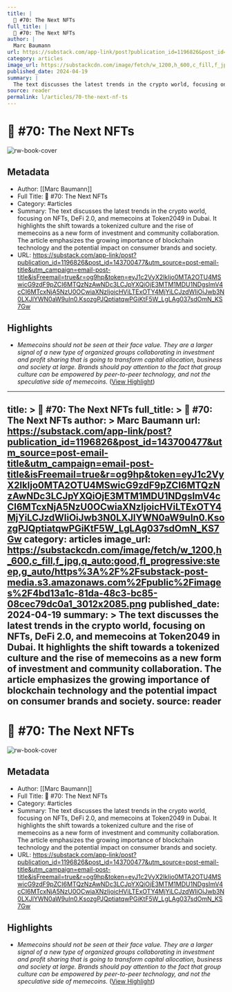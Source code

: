 ```yaml
---
title: |
  📝 #70: The Next NFTs
full_title: |
  📝 #70: The Next NFTs
author: |
  Marc Baumann
url: https://substack.com/app-link/post?publication_id=1196826&post_id=143700477&utm_source=post-email-title&utm_campaign=email-post-title&isFreemail=true&r=og9hp&token=eyJ1c2VyX2lkIjo0MTA2OTU4MSwicG9zdF9pZCI6MTQzNzAwNDc3LCJpYXQiOjE3MTM1MDU1NDgsImV4cCI6MTcxNjA5NzU0OCwiaXNzIjoicHViLTExOTY4MjYiLCJzdWIiOiJwb3N0LXJlYWN0aW9uIn0.KsozgPJQptiatqwPGiKtF5W_LgLAg037sdOmN_KS7Gw
category: articles
image_url: https://substackcdn.com/image/fetch/w_1200,h_600,c_fill,f_jpg,q_auto:good,fl_progressive:steep,g_auto/https%3A%2F%2Fsubstack-post-media.s3.amazonaws.com%2Fpublic%2Fimages%2F4bd13a1c-81da-48c3-bc85-08cec79dc0a1_3012x2085.png
published_date: 2024-04-19
summary: |
  The text discusses the latest trends in the crypto world, focusing on NFTs, DeFi 2.0, and memecoins at Token2049 in Dubai. It highlights the shift towards a tokenized culture and the rise of memecoins as a new form of investment and community collaboration. The article emphasizes the growing importance of blockchain technology and the potential impact on consumer brands and society.
source: reader
permalink: l/articles/70-the-next-nf-ts
---
```

# 📝 #70: The Next NFTs

![rw-book-cover](https://substackcdn.com/image/fetch/w_1200,h_600,c_fill,f_jpg,q_auto:good,fl_progressive:steep,g_auto/https%3A%2F%2Fsubstack-post-media.s3.amazonaws.com%2Fpublic%2Fimages%2F4bd13a1c-81da-48c3-bc85-08cec79dc0a1_3012x2085.png)

## Metadata
- Author: [[Marc Baumann]]
- Full Title: 📝 #70: The Next NFTs
- Category: #articles
- Summary: The text discusses the latest trends in the crypto world, focusing on NFTs, DeFi 2.0, and memecoins at Token2049 in Dubai. It highlights the shift towards a tokenized culture and the rise of memecoins as a new form of investment and community collaboration. The article emphasizes the growing importance of blockchain technology and the potential impact on consumer brands and society.
- URL: https://substack.com/app-link/post?publication_id=1196826&post_id=143700477&utm_source=post-email-title&utm_campaign=email-post-title&isFreemail=true&r=og9hp&token=eyJ1c2VyX2lkIjo0MTA2OTU4MSwicG9zdF9pZCI6MTQzNzAwNDc3LCJpYXQiOjE3MTM1MDU1NDgsImV4cCI6MTcxNjA5NzU0OCwiaXNzIjoicHViLTExOTY4MjYiLCJzdWIiOiJwb3N0LXJlYWN0aW9uIn0.KsozgPJQptiatqwPGiKtF5W_LgLAg037sdOmN_KS7Gw

## Highlights
- *Memecoins should not be seen at their face value. They are a larger signal of a new type of organized groups collaborating in investment and profit sharing that is going to transform capital allocation, business and society at large.*
  *Brands should pay attention to the fact that group culture can be empowered by peer-to-peer technology, and not the speculative side of memecoins.* ([View Highlight](https://read.readwise.io/read/01hxv52eygwm460szgd16rn65v))


---
title: >
  📝 #70: The Next NFTs
full_title: >
  📝 #70: The Next NFTs
author: >
  Marc Baumann
url: https://substack.com/app-link/post?publication_id=1196826&post_id=143700477&utm_source=post-email-title&utm_campaign=email-post-title&isFreemail=true&r=og9hp&token=eyJ1c2VyX2lkIjo0MTA2OTU4MSwicG9zdF9pZCI6MTQzNzAwNDc3LCJpYXQiOjE3MTM1MDU1NDgsImV4cCI6MTcxNjA5NzU0OCwiaXNzIjoicHViLTExOTY4MjYiLCJzdWIiOiJwb3N0LXJlYWN0aW9uIn0.KsozgPJQptiatqwPGiKtF5W_LgLAg037sdOmN_KS7Gw
category: articles
image_url: https://substackcdn.com/image/fetch/w_1200,h_600,c_fill,f_jpg,q_auto:good,fl_progressive:steep,g_auto/https%3A%2F%2Fsubstack-post-media.s3.amazonaws.com%2Fpublic%2Fimages%2F4bd13a1c-81da-48c3-bc85-08cec79dc0a1_3012x2085.png
published_date: 2024-04-19
summary: >
  The text discusses the latest trends in the crypto world, focusing on NFTs, DeFi 2.0, and memecoins at Token2049 in Dubai. It highlights the shift towards a tokenized culture and the rise of memecoins as a new form of investment and community collaboration. The article emphasizes the growing importance of blockchain technology and the potential impact on consumer brands and society.
source: reader
---
# 📝 #70: The Next NFTs

![rw-book-cover](https://substackcdn.com/image/fetch/w_1200,h_600,c_fill,f_jpg,q_auto:good,fl_progressive:steep,g_auto/https%3A%2F%2Fsubstack-post-media.s3.amazonaws.com%2Fpublic%2Fimages%2F4bd13a1c-81da-48c3-bc85-08cec79dc0a1_3012x2085.png)

## Metadata
- Author: [[Marc Baumann]]
- Full Title: 📝 #70: The Next NFTs
- Category: #articles
- Summary: The text discusses the latest trends in the crypto world, focusing on NFTs, DeFi 2.0, and memecoins at Token2049 in Dubai. It highlights the shift towards a tokenized culture and the rise of memecoins as a new form of investment and community collaboration. The article emphasizes the growing importance of blockchain technology and the potential impact on consumer brands and society.
- URL: https://substack.com/app-link/post?publication_id=1196826&post_id=143700477&utm_source=post-email-title&utm_campaign=email-post-title&isFreemail=true&r=og9hp&token=eyJ1c2VyX2lkIjo0MTA2OTU4MSwicG9zdF9pZCI6MTQzNzAwNDc3LCJpYXQiOjE3MTM1MDU1NDgsImV4cCI6MTcxNjA5NzU0OCwiaXNzIjoicHViLTExOTY4MjYiLCJzdWIiOiJwb3N0LXJlYWN0aW9uIn0.KsozgPJQptiatqwPGiKtF5W_LgLAg037sdOmN_KS7Gw

## Highlights
- *Memecoins should not be seen at their face value. They are a larger signal of a new type of organized groups collaborating in investment and profit sharing that is going to transform capital allocation, business and society at large.*
  *Brands should pay attention to the fact that group culture can be empowered by peer-to-peer technology, and not the speculative side of memecoins.* ([View Highlight](https://read.readwise.io/read/01hxv52eygwm460szgd16rn65v))


